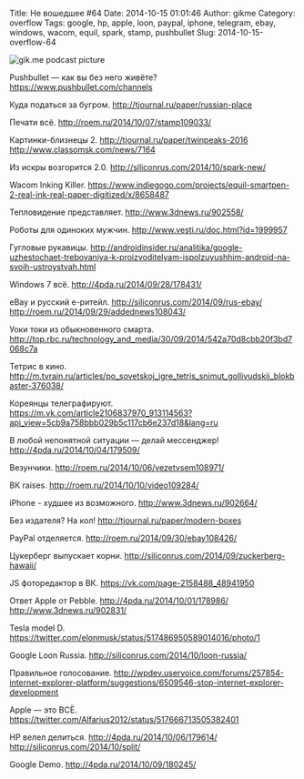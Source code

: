 Title: Не вошедшее #64
Date: 2014-10-15 01:01:46
Author: gikme
Category: overflow
Tags: google, hp, apple, loon, paypal, iphone, telegram, ebay, windows, wacom, equil, spark, stamp, pushbullet
Slug: 2014-10-15-overflow-64

![gik.me podcast picture](https://pp.vk.me/c540101/c623828/v623828920/60cc/wViGnHYcaEI.jpg)

Pushbullet — как вы без него живёте?
<https://www.pushbullet.com/channels>

Куда податься за бугром.
<http://tjournal.ru/paper/russian-place>

Печати всё.
<http://roem.ru/2014/10/07/stamp109033/>

Картинки-близнецы 2.
<http://tjournal.ru/paper/twinpeaks-2016>
<http://www.classomsk.com/news/7164>

Из искры возгорится 2.0.
<http://siliconrus.com/2014/10/spark-new/>

Wacom Inking Killer.
<https://www.indiegogo.com/projects/equil-smartpen-2-real-ink-real-paper-digitized/x/8658487>

Тепловидение представляет.
<http://www.3dnews.ru/902558/>

Роботы для одиноких мужчин.
<http://www.vesti.ru/doc.html?id=1999957>

Гугловые рукавицы.
<http://androidinsider.ru/analitika/google-uzhestochaet-trebovaniya-k-proizvoditelyam-ispolzuyushhim-android-na-svoih-ustroystvah.html>

Windows 7 всё.
<http://4pda.ru/2014/09/28/178431/>

eBay и русский е-ритейл.
<http://siliconrus.com/2014/09/rus-ebay/>
<http://roem.ru/2014/09/29/addednews108043/>

Уоки токи из обыкновенного смарта.
<http://top.rbc.ru/technology_and_media/30/09/2014/542a70d8cbb20f3bd7068c7a>

Тетрис в кино.
<http://m.tvrain.ru/articles/po_sovetskoj_igre_tetris_snimut_gollivudskij_blokbaster-376038/>

Кореянцы телеграфируют.
<https://m.vk.com/article2106837970_913114563?api_view=5cb9a758bbb029b5c117cb6e237d18&lang=ru>

В любой непонятной ситуации — делай мессенджер!
<http://4pda.ru/2014/10/04/179509/>

Везунчики.
<http://roem.ru/2014/10/06/vezetvsem108971/>

ВК raises.
<http://roem.ru/2014/10/10/video109284/>

iPhone - худшее из возможного.
<http://www.3dnews.ru/902664/>

Без издателя? На кол!
<http://tjournal.ru/paper/modern-boxes>

PayPal отделяется.
<http://roem.ru/2014/09/30/ebay108426/>

Цукерберг выпускает корни.
<http://siliconrus.com/2014/09/zuckerberg-hawaii/>

JS фоторедактор в ВК.
<https://vk.com/page-2158488_48941950>

Ответ Apple от Pebble.
<http://4pda.ru/2014/10/01/178986/>
<http://www.3dnews.ru/902831/>

Tesla model D.
<https://twitter.com/elonmusk/status/517486950589014016/photo/1>

Google Loon Russia.
<http://siliconrus.com/2014/10/loon-russia/>

Правильное голосование.
<http://wpdev.uservoice.com/forums/257854-internet-explorer-platform/suggestions/6509546-stop-internet-explorer-development>

Apple — это ВСЁ.
<https://twitter.com/Alfarius2012/status/517666713505382401>

HP велел делиться.
<http://4pda.ru/2014/10/06/179614/>
<http://siliconrus.com/2014/10/split/>

Google Demo.
<http://4pda.ru/2014/10/09/180245/>

